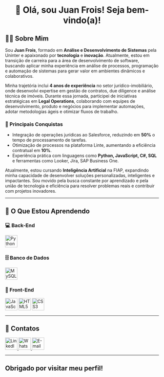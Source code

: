 <h1 align="center">👋 Olá, sou Juan Frois! Seja bem-vindo(a)!</h1>

<h2>🧑‍💻 Sobre Mim</h2>
<p>
    Sou <strong>Juan Frois</strong>, formado em <strong>Análise e Desenvolvimento de Sistemas</strong> pela Uninter e apaixonado por <strong>tecnologia</strong> e <strong>inovação</strong>. Atualmente, estou em transição de carreira para a área de desenvolvimento de software, buscando aplicar minha experiência em análise de processos, programação e automação de sistemas para gerar valor em ambientes dinâmicos e colaborativos.
</p>

<p>
    Minha trajetória inclui <strong>4 anos de experiência</strong> no setor jurídico-imobiliário, onde desenvolvi expertise em gestão de contratos, due diligence e análise técnica de imóveis. Durante essa jornada, participei de iniciativas estratégicas em <strong>Legal Operations</strong>, colaborando com equipes de desenvolvimento, produto e negócios para implementar automações, adotar metodologias ágeis e otimizar fluxos de trabalho.
</p>

<h3>🎯 Principais Conquistas</h3>
<ul>
    <li>Integração de operações jurídicas ao Salesforce, reduzindo em <strong>50%</strong> o tempo de processamento de tarefas.</li>
    <li>Otimização de processos na plataforma Linte, aumentando a eficiência contratual em <strong>10%</strong>.</li>
    <li>Experiência prática com linguagens como <strong>Python, JavaScript, C#, SQL</strong> e ferramentas como Looker, Jira, SAP Business One.</li>
</ul>

<p>
    Atualmente, estou cursando <strong>Inteligência Artificial</strong> na FIAP, expandindo minha capacidade de desenvolver soluções personalizadas, inteligentes e impactantes. Sou movido pela busca constante por aprendizado e pela união de tecnologia e eficiência para resolver problemas reais e contribuir com projetos inovadores.
</p>

---

<h2>📘 O Que Estou Aprendendo</h2>

<h3>💻 Back-End</h3>
<p>
    <img src="https://cdn.jsdelivr.net/gh/devicons/devicon/icons/python/python-original.svg" width="40" height="40" alt="Python" />
</p>

<h3>🗄️ Banco de Dados</h3>
<p>
    <img src="https://cdn.jsdelivr.net/gh/devicons/devicon/icons/mysql/mysql-original.svg" width="40" height="40" alt="MySQL" />
</p>

<h3>🎨 Front-End</h3>
<p>
    <img src="https://cdn.jsdelivr.net/gh/devicons/devicon/icons/javascript/javascript-original.svg" width="40" height="40" alt="JavaScript" />
    <img src="https://cdn.jsdelivr.net/gh/devicons/devicon/icons/html5/html5-original.svg" width="40" height="40" alt="HTML5" />
    <img src="https://cdn.jsdelivr.net/gh/devicons/devicon/icons/css3/css3-original.svg" width="40" height="40" alt="CSS3" />
</p>

---

<h2>🔗 Contatos</h2>
<div>
    <a href="https://www.linkedin.com/in/juanfrois/" target="_blank">
        <img src="https://github.com/JFrois/JFrois/assets/112560665/28040492-8f86-4827-b22b-58de6ad12a5f" width="40" height="40" alt="LinkedIn" />
    </a>
    <a href="https://wa.me/5511986834909" target="_blank">
        <img src="https://github.com/JFrois/JFrois/assets/112560665/c9fc066b-3c02-4cec-913f-65c27b566652" width="40" height="40" alt="WhatsApp" />
    </a>
    <a href="mailto:seuemail@gmail.com" target="_blank">
        <img src="https://github.com/user-attachments/assets/c457a3c7-1312-4c52-b06a-d5a99467d646" width="40" height="40" alt="E-mail" />
    </a>
</div>

---

<h2>Obrigado por visitar meu perfil!</h2>

